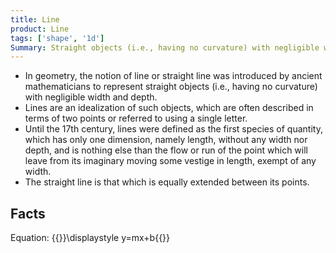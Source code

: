 ```yaml
---
title: Line
product: Line
tags: ['shape', '1d']
Summary: Straight objects (i.e., having no curvature) with negligible width and depth.
---
```


* In geometry, the notion of line or straight line was introduced by ancient mathematicians to represent straight objects (i.e., having no curvature) with negligible width and depth.
* Lines are an idealization of such objects, which are often described in terms of two points or referred to using a single letter.
* Until the 17th century, lines were defined as the first species of quantity, which has only one dimension, namely length, without any width nor depth, and is nothing else than the flow or run of the point which will leave from its imaginary moving some vestige in length, exempt of any width.
* The straight line is that which is equally extended between its points.

Facts
----

Equation: {{<latex>}}\displaystyle y=mx+b{{</latex>}}

